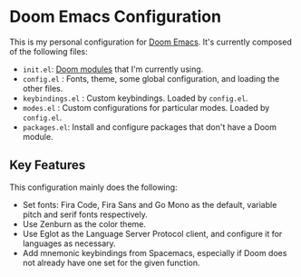 # Doom Emacs Configuration

This is my personal configuration for [Doom
Emacs](https://github.com/doomemacs/doomemacs "Doom Emacs").
It's currently composed of the following files:

  - `init.el`: [Doom
    modules](https://github.com/doomemacs/doomemacs/blob/master/docs/modules.org
    "Doom modules") that I'm currently using.
  - `config.el` : Fonts, theme, some global configuration, and loading the other
    files.
  - `keybindings.el` : Custom keybindings. Loaded by `config.el`.
  - `modes.el` : Custom configurations for particular modes. Loaded by `config.el`.
  - `packages.el`: Install and configure packages that don't have a Doom module.


## Key Features

This configuration mainly does the following:

  - Set fonts: Fira Code, Fira Sans and Go Mono as the default, variable pitch
    and serif fonts respectively.
  - Use Zenburn as the color theme.
  - Use Eglot as the Language Server Protocol client, and configure it for
    languages as necessary.
  - Add mnemonic keybindings from Spacemacs, especially if Doom does not already
    have one set for the given function.
